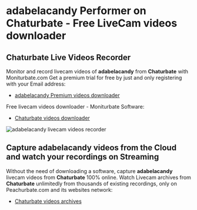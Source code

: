 # adabelacandy Performer on Chaturbate - Free LiveCam videos downloader

## Chaturbate Live Videos Recorder

Monitor and record livecam videos of **adabelacandy** from **Chaturbate** with Moniturbate.com
Get a premium trial for free by just and only registering with your Email address:
* [adabelacandy Premium videos downloader](https://moniturbate.com/request-demo-licence-key.html)

Free livecam videos downloader - Moniturbate Software:
* [Chaturbate videos downloader](https://moniturbate.com/moniturbate-download-software.html)

![adabelacandy livecam videos recorder](https://peachurnet.com/templates/moniturbate-software.png)


## Capture adabelacandy videos from the Cloud and watch your recordings on Streaming

Without the need of downloading a software, capture **adabelacandy** livecam videos from **Chaturbate** 100% online.
Watch Livecam archives from **Chaturbate** unlimitedly from thousands of existing recordings, only on Peachurbate.com and its websites network:
* [Chaturbate videos archives](https://peachurnet.com/)